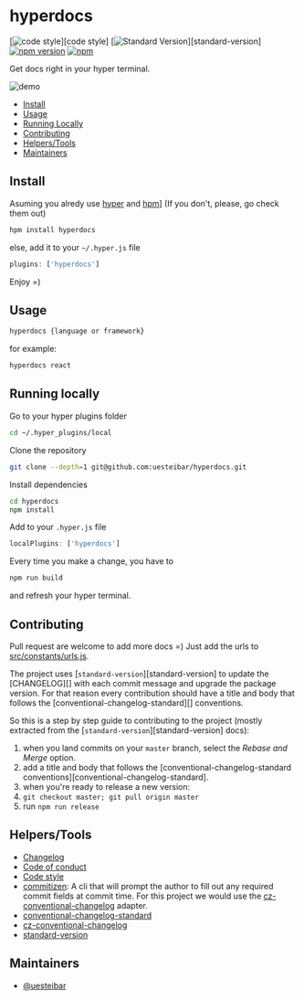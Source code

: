 # hyperdocs

[![code style](https://img.shields.io/badge/code%20style-prettier-ff69b4.svg?style=flat-square)][code style]
[![Standard Version](https://img.shields.io/badge/release-standard%20version-brightgreen.svg)][standard-version]
[![npm version](https://badge.fury.io/js/hyperdocs.svg)](https://badge.fury.io/js/hyperdocs)
[![npm](https://img.shields.io/npm/dm/hyperdocs.svg?label=DL)]()

Get docs right in your hyper terminal.

![demo](https://gifyu.com/images/hyperdocs.gif)

- [Install](#install)
- [Usage](#usage)
- [Running Locally](#running-locally)
- [Contributing](#contributing)
- [Helpers/Tools](#helperstools)
- [Maintainers](#maintainers)

## Install

Asuming you alredy use [hyper](https://hyper.is) and [hpm](https://www.npmjs.com/package/hpm-cli)] (If you don't, please, go check them out)
```bash
hpm install hyperdocs
```

else, add it to your `~/.hyper.js` file
```js
plugins: ['hyperdocs']
```

Enjoy =)

## Usage

```bash
hyperdocs {language or framework}
```

for example:
```bash
hyperdocs react
```

## Running locally

Go to your hyper plugins folder
```bash
cd ~/.hyper_plugins/local
```

Clone the repository
```bash
git clone --depth=1 git@github.com:uesteibar/hyperdocs.git
```

Install dependencies
```bash
cd hyperdocs
npm install
```

Add to your `.hyper.js` file
```js
localPlugins: ['hyperdocs']
```

Every time you make a change, you have to
```bash
npm run build
```

and refresh your hyper terminal.

## Contributing

Pull request are welcome to add more docs =)
Just add the urls to [src/constants/urls.js](https://github.com/uesteibar/hyperdocs/blob/master/src/constants/urls.js).

The project uses [`standard-version`][standard-version] to update the [CHANGELOG][] with each commit message and upgrade the package version. For that reason every contribution should have a title and body that follows the [conventional-changelog-standard][] conventions.

So this is a step by step guide to contributing to the project (mostly extracted from the [`standard-version`][standard-version] docs):

1. when you land commits on your `master` branch, select the _Rebase and Merge_ option.
2. add a title and body that follows the [conventional-changelog-standard conventions][conventional-changelog-standard].
3. when you're ready to release a new version:
  1. `git checkout master; git pull origin master`
  2. run `npm run release`

## Helpers/Tools

- [Changelog](https://github.com/uesteibar/hyperdocs/blob/master/CHANGELOG.md)
- [Code of conduct](https://github.com/uesteibar/hyperdocs/blob/master/CHANGELOG.md)
- [Code style](https://npm.im/prettier)
- [commitizen](https://github.com/commitizen/cz-cli): A cli that will prompt the author to fill out any required commit fields at commit time. For this project we would use the [cz-conventional-changelog](https://github.com/conventional-changelog/conventional-changelog) adapter.
- [conventional-changelog-standard](https://github.com/bcoe/conventional-changelog-standard/blob/master/convention.md)
- [cz-conventional-changelog](https://github.com/commitizen/cz-conventional-changelog)
- [standard-version](https://github.com/conventional-changelog/standard-version)

## Maintainers

- [@uesteibar](https://github.com/uesteibar)

